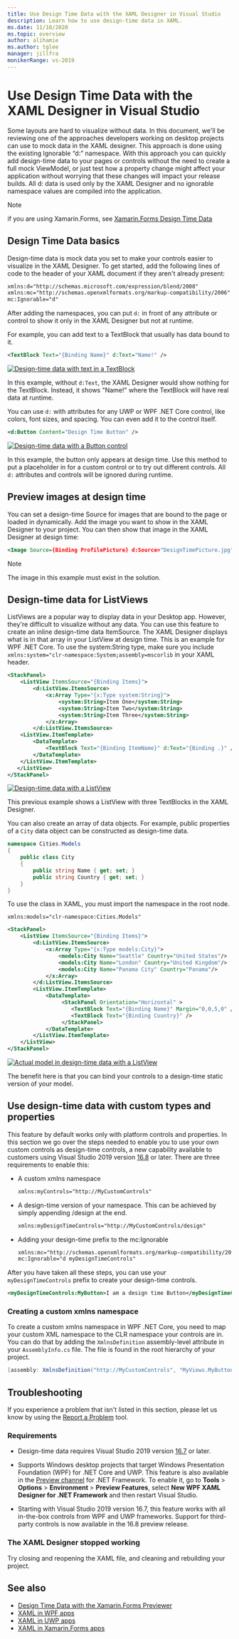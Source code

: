 ```yaml
---
title: Use Design Time Data with the XAML Designer in Visual Studio
description: Learn how to use design-time data in XAML.
ms.date: 11/10/2020
ms.topic: overview
author: alihamie
ms.author: tglee
manager: jillfra
monikerRange: vs-2019
---
```


# Use Design Time Data with the XAML Designer in Visual Studio

Some layouts are hard to visualize without data. In this document, we'll be reviewing one of the approaches developers working on desktop projects can use to mock data in the XAML designer. This approach is done using the existing Ignorable “d:” namespace. With this approach you can quickly add design-time data to your pages or controls without the need to create a full mock ViewModel, or just test how a property change might affect your application without worrying that these changes will impact your release builds. All d: data is used only by the XAML Designer and no ignorable namespace values are compiled into the application.

> [!NOTE]
> if you are using Xamarin.Forms, see [Xamarin.Forms Design Time Data](/xamarin/xamarin-forms/xaml/xaml-previewer/design-time-data)

## Design Time Data basics

Design-time data is mock data you set to make your controls easier to visualize in the XAML Designer. To get started, add the following lines of code to the header of your XAML document if they aren't already present:

```xml
xmlns:d="http://schemas.microsoft.com/expression/blend/2008"
xmlns:mc="http://schemas.openxmlformats.org/markup-compatibility/2006"
mc:Ignorable="d"
```

After adding the namespaces, you can put `d:` in front of any attribute or control to show it only in the XAML Designer but not at runtime.

For example, you can add text to a TextBlock that usually has data bound to it.

```xml
<TextBlock Text="{Binding Name}" d:Text="Name!" />
```

[![Design-time data with text in a TextBlock](media\xaml-design-time-textblock.png "Design-time data with text a Label")](media\xaml-design-time-textblock.png#lightbox)

In this example, without `d:Text`, the XAML Designer would show nothing for the TextBlock. Instead, it shows "Name!" where the TextBlock will have real data at runtime.

You can use `d:` with attributes for any UWP or WPF .NET Core control, like colors, font sizes, and spacing. You can even add it to the control itself.

```xml
<d:Button Content="Design Time Button" />
```

[![Design-time data with a Button control](media\xaml-design-time-button.png "Design- time data with a Button control")](media\xaml-design-time-button.png#lightbox)

In this example, the button only appears at design time. Use this method to put a placeholder in for a custom control or to try out different controls. All `d:` attributes and controls will be ignored during runtime.

## Preview images at design time

You can set a design-time Source for images that are bound to the page or loaded in dynamically. Add the image you want to show in the XAML Designer to your project. You can then show that image in the XAML Designer at design time:

```xml
<Image Source={Binding ProfilePicture} d:Source="DesignTimePicture.jpg" />
```

> [!NOTE]
> The image in this example must exist in the solution.

## Design-time data for ListViews

ListViews are a popular way to display data in your Desktop app. However, they're difficult to visualize without any data. You can use this feature to create an inline design-time data ItemSource. The XAML Designer displays what is in that array in your ListView at design time. This is an example for WPF .NET Core. To use the system:String type, make sure you include
`xmlns:system="clr-namespace:System;assembly=mscorlib` in your XAML header.

```xml
<StackPanel>
    <ListView ItemsSource="{Binding Items}">
        <d:ListView.ItemsSource>
            <x:Array Type="{x:Type system:String}">
                <system:String>Item One</system:String>
                <system:String>Item Two</system:String>
                <system:String>Item Three</system:String>
            </x:Array>
        </d:ListView.ItemsSource>
    <ListView.ItemTemplate>
        <DataTemplate>
            <TextBlock Text="{Binding ItemName}" d:Text="{Binding .}" />
        </DataTemplate>
    </ListView.ItemTemplate>
   </ListView>
</StackPanel>
```

[![Design-time data with a ListView](media\xaml-design-time-listview-strings.png "Design-time data with a ListView")](media\xaml-design-time-listview-strings.png#lightbox)

This previous example shows a ListView with three TextBlocks in the XAML Designer.

You can also create an array of data objects. For example, public properties of a `City` data object can be constructed as design-time data.

```csharp
namespace Cities.Models
{
    public class City
    {
        public string Name { get; set; }
        public string Country { get; set; }
    }
}
```

To use the class in XAML, you must import the namespace in the root node.

```xaml
xmlns:models="clr-namespace:Cities.Models"
```

```xml
<StackPanel>
    <ListView ItemsSource="{Binding Items}">
        <d:ListView.ItemsSource>
            <x:Array Type="{x:Type models:City}">
                <models:City Name="Seattle" Country="United States"/>
                <models:City Name="London" Country="United Kingdom"/>
                <models:City Name="Panama City" Country="Panama"/>
            </x:Array>
        </d:ListView.ItemsSource>
        <ListView.ItemTemplate>
            <DataTemplate>
                 <StackPanel Orientation="Horizontal" >
                    <TextBlock Text="{Binding Name}" Margin="0,0,5,0" />
                    <TextBlock Text="{Binding Country}" />
                 </StackPanel>
            </DataTemplate>
        </ListView.ItemTemplate>
    </ListView>
</StackPanel>
```

[![Actual model in design-time data with a ListView](media\xaml-design-time-listview-models.png "Actual model design-time data with a ListView")](media\xaml-design-time-listview-models.png#lightbox)

The benefit here is that you can bind your controls to a design-time static version of your model.

## Use design-time data with custom types and properties

This feature by default works only with platform controls and properties. In this section we go over the steps needed to enable you to use your own custom controls as design-time controls, a new capability available to customers using Visual Studio 2019 version [16.8](/visualstudio/releases/2019/release-notes/) or later. There are three requirements to enable this:

- A custom xmlns namespace

    ```xml
    xmlns:myControls="http://MyCustomControls"
    ```

- A design-time version of your namespace. This can be achieved by simply appending /design at the end.

     ```xml
    xmlns:myDesignTimeControls="http://MyCustomControls/design"
    ```

- Adding your design-time prefix to the mc:Ignorable

    ```xml
    xmlns:mc="http://schemas.openxmlformats.org/markup-compatibility/2006"
    mc:Ignorable="d myDesignTimeControls"
    ```

After you have taken all these steps, you can use your `myDesignTimeControls` prefix to create your design-time controls.

```xml
<myDesignTimeControls:MyButton>I am a design time Button</myDesignTimeControls:MyButton>
```

### Creating a custom xmlns namespace

To create a custom xmlns namespace in WPF .NET Core, you need to map your custom XML namespace to the CLR namespace your controls are in. You can do that by adding the `XmlnsDefinition` assembly-level attribute in your `AssemblyInfo.cs` file. The file is found in the root hierarchy of your project.

   ```C#
[assembly: XmlnsDefinition("http://MyCustomControls", "MyViews.MyButtons")]
   ```

## Troubleshooting

If you experience a problem that isn't listed in this section, please let us know by using the [Report a Problem](../ide/how-to-report-a-problem-with-visual-studio.md) tool.

### Requirements

- Design-time data requires Visual Studio 2019 version [16.7](/visualstudio/releases/2019/release-notes) or later.

- Supports Windows desktop projects that target Windows Presentation Foundation (WPF) for .NET Core and UWP. This feature is also available in the [Preview channel](/visualstudio/releases/2019/release-notes-preview) for .NET Framework. To enable it, go to **Tools** > **Options** > **Environment** > **Preview Features**, select **New WPF XAML Designer for .NET Framework** and then restart Visual Studio.

- Starting with Visual Studio 2019 version 16.7, this feature works with all in-the-box controls from WPF and UWP frameworks. Support for third-party controls is now available in the 16.8 preview release.

### The XAML Designer stopped working

Try closing and reopening the XAML file, and cleaning and rebuilding your project.

## See also

- [Design Time Data with the Xamarin.Forms Previewer](/xamarin/xamarin-forms/xaml/xaml-Designer/design-time-data/)
- [XAML in WPF apps](/dotnet/framework/wpf/advanced/xaml-in-wpf)
- [XAML in UWP apps](/windows/uwp/xaml-platform/xaml-overview)
- [XAML in Xamarin.Forms apps](/xamarin/xamarin-forms/xaml/)